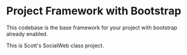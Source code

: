 Project Framework with Bootstrap
================================

This codebase is the base framework for your project with bootstrap
already enabled.

This is Scott's SocialWeb class project.
